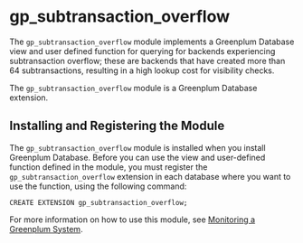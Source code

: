 # gp_subtransaction_overflow

The `gp_subtransaction_overflow` module implements a Greenplum Database view and user defined function for querying for backends experiencing 
subtransaction overflow; these are backends that have created more than 64 subtransactions, resulting in a high lookup cost for visibility checks.

The `gp_subtransaction_overflow` module is a Greenplum Database extension.

## <a id="topic_reg"></a>Installing and Registering the Module 

The `gp_subtransaction_overflow` module is installed when you install Greenplum Database. Before you can use the view and user-defined function defined in the module, you must register the `gp_subtransaction_overflow` extension in each database where you want to use the function, using the following command:

```
CREATE EXTENSION gp_subtransaction_overflow;
```

For more information on how to use this module, see [Monitoring a Greenplum System](../../admin_guide/managing/monitor.html).